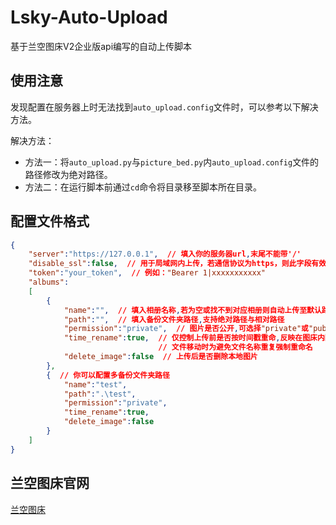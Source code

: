 # Lsky-Auto-Upload

基于兰空图床V2企业版api编写的自动上传脚本

## 使用注意

发现配置在服务器上时无法找到`auto_upload.config`文件时，可以参考以下解决方法。

解决方法：

* 方法一：将`auto_upload.py`与`picture_bed.py`内`auto_upload.config`文件的路径修改为绝对路径。
* 方法二：在运行脚本前通过`cd`命令将目录移至脚本所在目录。

## 配置文件格式

```json
{
    "server":"https://127.0.0.1",  // 填入你的服务器url,末尾不能带'/'
    "disable_ssl":false,  // 用于局域网内上传，若通信协议为https，则此字段有效
    "token":"your_token",  // 例如："Bearer 1|xxxxxxxxxxx"
    "albums":
    [
        {
            "name":"",  // 填入相册名称,若为空或找不到对应相册则自动上传至默认路径
            "path":"",  // 填入备份文件夹路径,支持绝对路径与相对路径
            "permission":"private",  // 图片是否公开,可选择"private"或"public"
            "time_rename":true,  // 仅控制上传前是否按时间戳重命,反映在图床内图片名称
            					 // 文件移动时为避免文件名称重复强制重命名 
            "delete_image":false  // 上传后是否删除本地图片
        },
        {  // 你可以配置多备份文件夹路径
            "name":"test",
            "path":".\test",
            "permission":"private",
            "time_rename":true,
            "delete_image":false
        }
    ]
}
```

## 兰空图床官网

[兰空图床](https://www.lsky.pro/)
